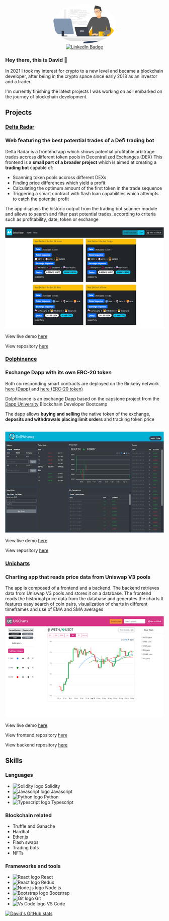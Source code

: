 <div id="header" align="center">
    <img src="./images/githubProfile.png" width="200" style="border-radius:50%;"/>
    <div id="badges">
        <a href="https://www.linkedin.com/in/david-de-esteban" target="_blank" rel="noreferrer noopener">
            <img src="https://img.shields.io/badge/LinkedIn-blue?style=for-the-badge&logo=linkedin&logoColor=white" alt="LinkedIn Badge"/>
        </a>
    </div>
</div>

### Hey there, this is David 👋

In 2021 I took my interest for crypto to a new level and became a blockchain developer, after being in the crypto space since early 2018 as an investor and a trader.

I'm currently finishing the latest projects I was working on as I embarked on the journey of blockchain development.

## Projects
### [Delta Radar](http://delta-radar.herokuapp.com/ "Delta Radar live demo")
<h3>Web featuring the best potential trades of a Defi trading bot</h3>
<span>Delta Radar is a frontend app which shows potential profitable arbitrage trades accross different token pools in Decentralized Exchanges (DEX)</span>
<span>This frontend is a <strong>small part of a broader project</strong> which is aimed at creating a <strong>trading bot</strong> capable of:</span>
<ul className="list-group list-group-flush">
    <li className="list-group-item">Scanning token pools accross different DEXs</li>
    <li className="list-group-item">Finding price differences which yield a profit</li>
    <li className="list-group-item">Calculating the optimum amount of the first token in the trade sequence</li>
    <li className="list-group-item">Triggering a smart contract with flash loan capabilities which attempts to catch the potential profit</li>
</ul>
<span>        
The app displays the historic output from the trading bot scanner module and allows to search and filter past potential trades, according to criteria such as profitability, date, token or exchange 
</span>
<br></br>

<a href="http://delta-radar.herokuapp.com/" target="_blank" rel="noreferrer noopener">
    <img src="./images/deltaRadar.png" alt="Delta Radar screenshot" height="320px" width="auto" />
</a>

View live demo [here](http://delta-radar.herokuapp.com/ "Delta Radar live demo")

View repository [here](https://github.com/EstDavid/delta-radar "Delta Radar github repository")


### [Dolphinance](http://dlp-token-exchange.herokuapp.com/ "Dolphinance live demo")
<h3>Exchange Dapp with its own ERC-20 token</h3>

<span>Both corresponding smart contracts are deployed on the Rinkeby network <a 
    href="https://rinkeby.etherscan.io/address/0x6723e472b9de9b329f344aa6c8dc80e67db92de8" target="_blank" rel="noreferrer noopener" >here (Dapp)
    </a> and <a 
    href="https://rinkeby.etherscan.io/address/0x664c8fcf50a588d3208c729362685ea911522198" target="_blank" rel="noreferrer noopener" >here (ERC-20 token)</a></span>

<span>Dolphinance is an exchange Dapp based on the capstone project from the <a 
    href="https://www.dappuniversity.com/" target="_blank" rel="noreferrer noopener" >
    Dapp University</a> Blockchain Developer Bootcamp</span>

<span>The dapp allows <strong>buying and selling</strong> the native token of the exchange, <strong>deposits and withdrawals</strong>
<strong>placing limit orders</strong> and tracking token price</span>
<br></br>

<a href="http://dlp-token-exchange.herokuapp.com/" target="_blank" rel="noreferrer noopener">
    <img src="./images/dolphinance.png" alt="Dolphinance screenshot" height="320px" width="auto" />
</a>

View live demo [here](http://dlp-token-exchange.herokuapp.com/ "Dolphinance live demo")

View repository [here](https://github.com/EstDavid/DappExchange "Dolphinance github repository")


### [Unicharts](http://uniswapv3-charts.herokuapp.com/ "UniCharts live demo")
<h3>Charting app that reads price data from Uniswap V3 pools</h3>

The app is composed of a frontend and a backend. The backend retrieves data from Uniswap V3 pools and stores it on a database.
The frontend reads the historical price data from the database and generates the charts
It features easy search of coin pairs, visualization of charts in different timeframes and use of EMA and SMA averages


<a href="http://uniswapv3-charts.herokuapp.com/" target="_blank" rel="noreferrer noopener">
    <img src="./images/uniCharts.png" alt="UniCharts screenshot" height="320px" width="auto" />
</a>

View live demo [here](http://uniswapv3-charts.herokuapp.com/ "UniCharts live demo")

View frontend repository [here](https://github.com/EstDavid/uniswapv3-charts "Unicharts frontend github repository")

View backend repository [here](https://github.com/EstDavid/UniswapV3OracleReader "Unicharts backend github repository")


## Skills
### Languages
+ <img src="https://cdn.jsdelivr.net/gh/devicons/devicon/icons/solidity/solidity-plain.svg" alt="Solidity logo" height="20px" width="auto" filter="invert" /> Solidity
+ <img src="https://cdn.jsdelivr.net/gh/devicons/devicon/icons/javascript/javascript-original.svg" alt="Javascript logo" height="20px" width="auto" /> Javascript
+ <img src="https://cdn.jsdelivr.net/gh/devicons/devicon/icons/python/python-original.svg" alt="Python logo" height="20px" width="auto" /> Python
+ <img src="https://cdn.jsdelivr.net/gh/devicons/devicon/icons/typescript/typescript-original.svg" alt="Typescript logo" height="20px" width="auto" /> Typescript

### Blockchain related
+ Truffle and Ganache
+ Hardhat
+ Ether.js
+ Flash swaps
+ Trading bots
+ NFTs

### Frameworks and tools
+ <img src="https://cdn.jsdelivr.net/gh/devicons/devicon/icons/react/react-original.svg" alt="React logo" height="20px" width="auto" /> React
+ <img src="https://cdn.jsdelivr.net/gh/devicons/devicon/icons/redux/redux-original.svg" alt="React logo" height="20px" width="auto" /> Redux 
+ <img src="https://cdn.jsdelivr.net/gh/devicons/devicon/icons/nodejs/nodejs-original.svg" alt="Node.js logo" height="20px" width="auto" /> Node.js 
+ <img src="https://cdn.jsdelivr.net/gh/devicons/devicon/icons/bootstrap/bootstrap-original.svg" alt="Bootstrap logo" height="20px" width="auto" /> Bootstrap
+ <img src="https://cdn.jsdelivr.net/gh/devicons/devicon/icons/git/git-original.svg" alt="Git logo" height="20px" width="auto" /> Git
+ <img src="https://cdn.jsdelivr.net/gh/devicons/devicon/icons/vscode/vscode-original.svg" alt="Vs Code logo" height="20px" width="auto" /> VS Code


          

[![David's GitHub stats](https://github-readme-stats.vercel.app/api?username=EstDavid)](https://github.com/EstDavid/github-readme-stats)


<!--
**EstDavid/EstDavid** is a ✨ _special_ ✨ repository because its `README.md` (this file) appears on your GitHub profile.

Here are some ideas to get you started:

- 🔭 I’m currently working on ...
- 🌱 I’m currently learning ...
- 👯 I’m looking to collaborate on ...
- 🤔 I’m looking for help with ...
- 💬 Ask me about ...
- 📫 How to reach me: ...
- 😄 Pronouns: ...
- ⚡ Fun fact: ...
-->
